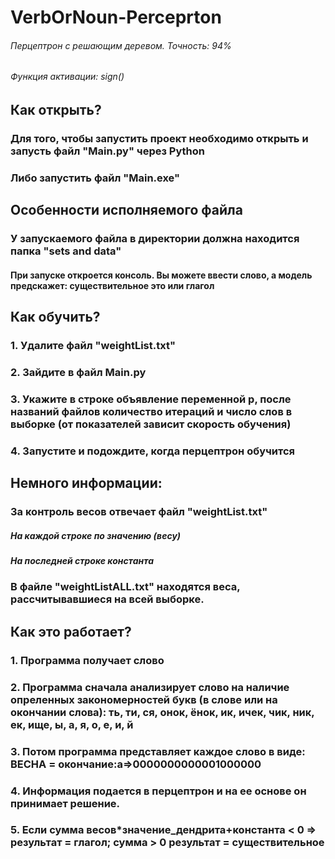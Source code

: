 # VerbOrNoun-Perceprton
###### Перцептрон с решающим деревом. Точность: 94%
###### Функция активации: sign()

## Как открыть?
### Для того, чтобы запустить проект необходимо открыть и запусть файл "Main.py" через Python
### Либо запустить файл "Main.exe"

## Особенности исполняемого файла
### У запускаемого файла в директории должна находится папка "sets and data"
#### При запуске откроется консоль. Вы можете ввести слово, а модель предскажет: существительное это или глагол 


## Как обучить?
### 1. Удалите файл "weightList.txt"
### 2. Зайдите в файл Main.py
### 3. Укажите в строке объявление переменной p, после названий файлов количество итераций и число слов в выборке (от показателей зависит скорость обучения)
### 4. Запустите и подождите, когда перцептрон обучится


## Немного информации:
### За контроль весов отвечает файл "weightList.txt"
##### На каждой строке по значению (весу)
##### На последней строке константа

### В файле "weightListALL.txt" находятся веса, рассчитывавшиеся на всей выборке.

## Как это работает?
### 1. Программа получает слово
### 2. Программа сначала анализирует слово на наличие опреленных закономерностей букв (в слове или на окончании слова): ть, ти, ся, онок, ёнок, ик, ичек, чик, ник, ек, ище, ы, а, я, о, е, и, й
### 3. Потом программа представляет каждое слово в виде: ВЕСНА = окончание:а=>0000000000001000000
### 4. Информация подается в перцептрон и на ее основе он принимает решение. 
### 5. Если сумма весов*значение_дендрита+константа < 0 => результат = глагол; сумма > 0 результат = существительное
